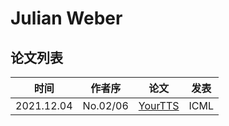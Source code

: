 # Julian Weber


## 论文列表

| 时间 | 作者序 | 论文 | 发表 |
|:-:|:-:|---|---|
| 2021.12.04 | No.02/06 | [YourTTS](../Models/E2E/2021.12.04_YourTTS.md) | ICML |